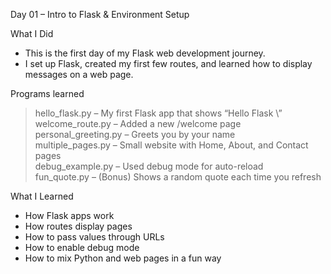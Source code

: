 Day 01 – Intro to Flask & Environment Setup  

What I Did  

- This is the first day of my Flask web development journey.  
- I set up Flask, created my first few routes, and learned how to display messages on a web page.

Programs learned

> hello_flask.py – My first Flask app that shows “Hello Flask \”  
> welcome_route.py – Added a new /welcome page  
> personal_greeting.py – Greets you by your name  
> multiple_pages.py – Small website with Home, About, and Contact pages  
> debug_example.py – Used debug mode for auto-reload  
> fun_quote.py – (Bonus) Shows a random quote each time you refresh  

What I Learned

* How Flask apps work
* How routes display pages
* How to pass values through URLs
* How to enable debug mode
* How to mix Python and web pages in a fun way
